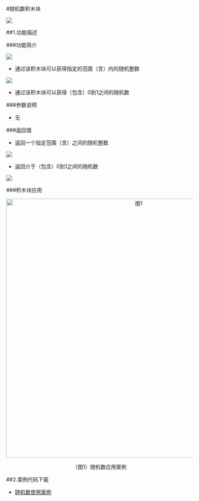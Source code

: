 #随机数积木块

![](/media/suijishu.jpg)


##1.功能描述

###功能简介


![](/media/suijizhengshu.jpg)

* 通过该积木块可以获得指定的范围（含）内的随机整数


![](/media/suijifenshu.jpg)

* 通过该积木块可以获得（包含）0到1之间的随机数


###参数说明

* 无

###返回值

* 返回一个指定范围（含）之间的随机整数

![](/media/suijizhengshufanhuizhi.jpg)

* 返回介于（包含）0到1之间的随机数

![](/media/suijifenshufanhuizhi.jpg)



###积木块应用

<div align="center">
    <img src="/media/suijishuyingyong.jpg" alt="图1" width="700">
    <p>（图1）随机数应用案例</p>
</div>


##2.案例代码下载
* <a href="../download/积木块说明案例源代码/suijishu.txt" download="" target="_blank">随机数使用案例</a>
